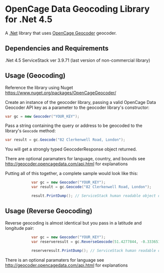 OpenCage Data Geocoding Library for .Net 4.5
=======================

A [.Net](http://www.microsoft.com/net) library that uses [OpenCage Geocoder](http://geocoder.opencagedata.com/)
geocoder.

## Dependencies and Requirements

.Net 4.5
ServiceStack ver 3.9.71 (last version of non-commercial library)

## Usage (Geocoding)

Reference the library using Nuget https://www.nuget.org/packages/OpenCageGeocoder/

Create an instance of the geocoder library, passing a valid OpenCage Data Geocoder API key
as a parameter to the geocoder library's constructor:

```C#
var gc = new Geocoder("YOUR_KEY");
```

Pass a string containing the query or address to be geocoded to the library's `Geocode` method:

```C#
var result = gc.Geocode("82 Clerkenwell Road, London");
```

You will get a strongly typed GeocoderResponse object returned.

There are optional paramaters for language, country, and bounds see http://geocoder.opencagedata.com/api.html for explanations

Putting all of this together, a complete sample would look like this:


```C#
            var gc = new Geocoder("YOUR_KEY");
            var result = gc.Geocode("82 Clerkenwell Road, London");

            result.PrintDump(); // ServiceStack human readable object dump to console
```

## Usage (Reverse Geocoding)

Reverse geocoding is almost identical but you pass in a latitude and longitude pair:


```C#
            var gc = new Geocoder("YOUR_KEY");
            var reserveresult = gc.ReverseGeocode(51.4277844, -0.3336517);
            
            reserveresult.PrintDump(); // ServiceStack human readable object dump to console
```

There is an optional paramaters for language see http://geocoder.opencagedata.com/api.html for explanations

